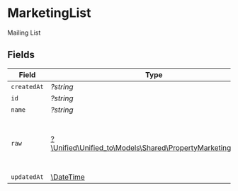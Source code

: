 # MarketingList

Mailing List


## Fields

| Field                                                                                                          | Type                                                                                                           | Required                                                                                                       | Description                                                                                                    |
| -------------------------------------------------------------------------------------------------------------- | -------------------------------------------------------------------------------------------------------------- | -------------------------------------------------------------------------------------------------------------- | -------------------------------------------------------------------------------------------------------------- |
| `createdAt`                                                                                                    | *?string*                                                                                                      | :heavy_minus_sign:                                                                                             | N/A                                                                                                            |
| `id`                                                                                                           | *?string*                                                                                                      | :heavy_minus_sign:                                                                                             | N/A                                                                                                            |
| `name`                                                                                                         | *?string*                                                                                                      | :heavy_minus_sign:                                                                                             | N/A                                                                                                            |
| `raw`                                                                                                          | [?\Unified\Unified_to\Models\Shared\PropertyMarketingListRaw](../../models/shared/PropertyMarketingListRaw.md) | :heavy_minus_sign:                                                                                             | The raw data returned by the integration for this list                                                         |
| `updatedAt`                                                                                                    | [\DateTime](https://www.php.net/manual/en/class.datetime.php)                                                  | :heavy_minus_sign:                                                                                             | N/A                                                                                                            |